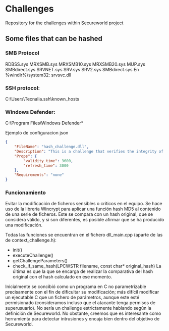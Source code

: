 # Challenges

Repository for the challenges within Secureworld project

## Some files that can be hashed

### SMB Protocol

RDBSS.sys
MRXSMB.sys
MRXSMB10.sys
MRXSMB20.sys
MUP.sys
SMBdirect.sys
SRVNET.sys
SRV.sys
SRV2.sys
SMBdirect.sys
En %windir%\system32:
srvsvc.dll

### SSH protocol:

C:\Users\Tecnalia\.ssh\known_hosts


### Windows Defender:

C:\Program Files\Windows Defender\*


Ejemplo de configuracion json
```json
{
	"FileName": "hash_challenge.dll",
	"Description": "This is a challenge that verifies the integrity of a file by checking its hash against a known value",
	"Props": {
		"validity_time": 3600,
		"refresh_time": 3000
	},
	"Requirements": "none"
}
```

### Funcionamiento

Evitar la modificación de ficheros sensibles o críticos en el equipo. Se hace uso de la librería Wincrypt para aplicar una función hash MD5 al contenido de una serie de ficheros. Este se compara con un hash original, que se considera válido, y si son diferentes, es posible afirmar que se ha producido una modificación.

Todas las funciones se encuentran en el fichero dll_main.cpp (aparte de las de context_challenge.h):
- init()
- executeChallenge()
- getChallengeParameters()
- check_if_same_hash(LPCWSTR filename, const char* original_hash)
La última es que la que se encarga de realizar la comparativa del hash original con el hash calculado en ese momento.

Inicialmente se concibió como un programa en C no parametrizable precisamente con el fin de dificultar su modificación; más difícil modificar un ejecutable C que un fichero de parámetros, aunque este esté permisionado (consideramos incluso que el atacante tenga permisos de superusuario).
No sería un challenge estrictamente hablando según la definición de Secureworld. No obstante, creemos que es interesante como herramienta para detectar intrusiones y encaja bien dentro del objetivo de Secureworld.
